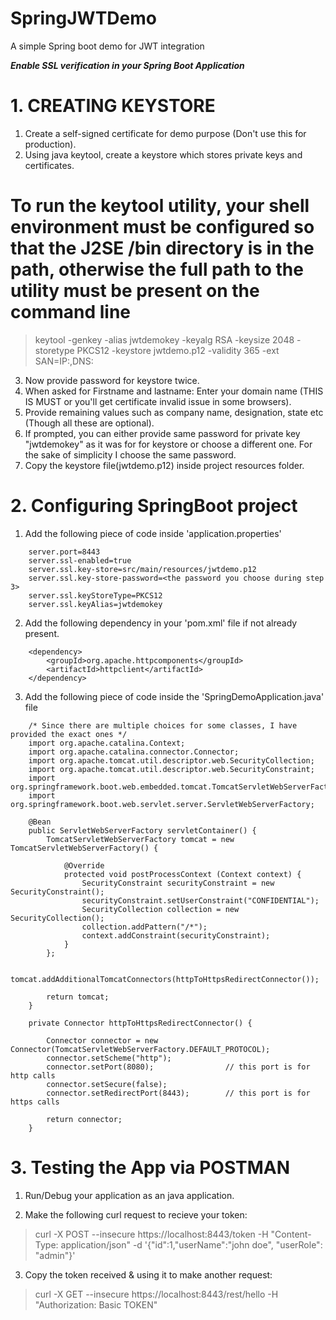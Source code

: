 # SpringJWTDemo
A simple Spring boot demo for JWT integration

***Enable SSL verification in your Spring Boot Application***
# 1. CREATING KEYSTORE
1) Create a self-signed certificate for demo purpose (Don't use this for production).
2) Using java keytool, create a keystore which stores private keys and certificates.

# To run the keytool utility, your shell environment must be configured so that the J2SE /bin directory is in the path, otherwise the full path to the utility must be present on the command line #
> keytool -genkey -alias jwtdemokey -keyalg RSA -keysize 2048 -storetype PKCS12 -keystore jwtdemo.p12 -validity 365 -ext SAN=IP:<machine ip where this project runs>,DNS:<machine hostname such as localhost>

3) Now provide password for keystore twice.
4) When asked for Firstname and lastname: Enter your domain name (THIS IS MUST or you'll get certificate invalid issue in some browsers).
5) Provide remaining values such as company name, designation, state etc (Though all these are optional).
6) If prompted, you can either provide same password for private key "jwtdemokey" as it was for for keystore or choose a different one. For the sake of simplicity I choose the same password.
7) Copy the keystore file(jwtdemo.p12) inside project resources folder.


# 2. Configuring SpringBoot project
1) Add the following piece of code inside 'application.properties'
```
    server.port=8443
    server.ssl-enabled=true
    server.ssl.key-store=src/main/resources/jwtdemo.p12
    server.ssl.key-store-password=<the password you choose during step 3>
    server.ssl.keyStoreType=PKCS12
    server.ssl.keyAlias=jwtdemokey
```

2) Add the following dependency in your 'pom.xml' file if not already present.
```
    <dependency>
        <groupId>org.apache.httpcomponents</groupId>
        <artifactId>httpclient</artifactId>
    </dependency>
```

3) Add the following piece of code inside the 'SpringDemoApplication.java' file
```
    /* Since there are multiple choices for some classes, I have provided the exact ones */
    import org.apache.catalina.Context;
    import org.apache.catalina.connector.Connector;
    import org.apache.tomcat.util.descriptor.web.SecurityCollection;
    import org.apache.tomcat.util.descriptor.web.SecurityConstraint;
    import org.springframework.boot.web.embedded.tomcat.TomcatServletWebServerFactory;
    import org.springframework.boot.web.servlet.server.ServletWebServerFactory;

    @Bean
	public ServletWebServerFactory servletContainer() {
		TomcatServletWebServerFactory tomcat = new TomcatServletWebServerFactory() {
			
			@Override
			protected void postProcessContext (Context context) {
				SecurityConstraint securityConstraint = new SecurityConstraint();
				securityConstraint.setUserConstraint("CONFIDENTIAL");
				SecurityCollection collection = new SecurityCollection();
				collection.addPattern("/*");
				context.addConstraint(securityConstraint);
			}
		};
		
		tomcat.addAdditionalTomcatConnectors(httpToHttpsRedirectConnector());
		
		return tomcat;
	}

	private Connector httpToHttpsRedirectConnector() {
		
		Connector connector = new Connector(TomcatServletWebServerFactory.DEFAULT_PROTOCOL);
		connector.setScheme("http");
		connector.setPort(8080);                // this port is for http calls
		connector.setSecure(false);
		connector.setRedirectPort(8443);        // this port is for https calls
		
		return connector;
	}
```

# 3. Testing the App via POSTMAN
1) Run/Debug your application as an java application.

2) Make the following curl request to recieve your token:
> curl -X POST --insecure https://localhost:8443/token -H "Content-Type: application/json" -d '{"id":1,"userName":"john doe", "userRole": "admin"}'

3) Copy the token received & using it to make another request:
> curl -X GET --insecure https://localhost:8443/rest/hello -H "Authorization: Basic TOKEN"

